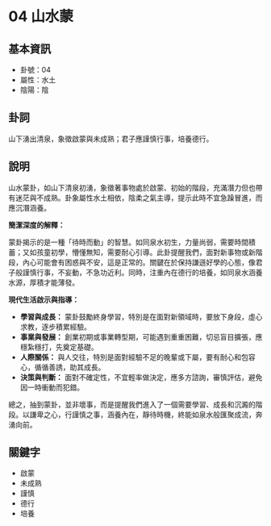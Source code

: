 # 04 山水蒙

## 基本資訊
- 卦號：04
- 屬性：水土
- 陰陽：陰

## 卦詞
山下湧出清泉，象徵啟蒙與未成熟；君子應謹慎行事，培養德行。

## 說明
山水蒙卦，如山下清泉初湧，象徵著事物處於啟蒙、初始的階段，充滿潛力但也帶有迷茫與不成熟。卦象屬性水土相依，陰柔之氣主導，提示此時不宜急躁冒進，而應沉潛涵養。

**簡潔深度的解釋：**

蒙卦揭示的是一種「待時而動」的智慧。如同泉水初生，力量尚弱，需要時間積蓄；又如孩童初學，懵懂無知，需要耐心引導。此卦提醒我們，面對新事物或新階段，內心可能會有困惑與不安，這是正常的。關鍵在於保持謙遜好學的心態，像君子般謹慎行事，不妄動，不急功近利。同時，注重內在德行的培養，如同泉水涵養水源，厚積才能薄發。

**現代生活啟示與指導：**

*   **學習與成長：** 蒙卦鼓勵終身學習，特別是在面對新領域時，要放下身段，虛心求教，逐步積累經驗。
*   **事業與發展：** 創業初期或事業轉型期，可能遇到重重困難，切忌盲目擴張，應穩紮穩打，先奠定基礎。
*   **人際關係：** 與人交往，特別是面對經驗不足的晚輩或下屬，要有耐心和包容心，循循善誘，助其成長。
*   **決策與判斷：** 面對不確定性，不宜輕率做決定，應多方諮詢，審慎評估，避免因一時衝動而犯錯。

總之，抽到蒙卦，並非壞事，而是提醒我們進入了一個需要學習、成長和沉澱的階段。以謙卑之心，行謹慎之事，涵養內在，靜待時機，終能如泉水般匯聚成流，奔湧向前。

## 關鍵字
- 啟蒙
- 未成熟
- 謹慎
- 德行
- 培養

